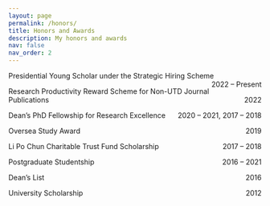 ```yaml
---
layout: page
permalink: /honors/
title: Honors and Awards
description: My honors and awards
nav: false
nav_order: 2
---
```


Presidential Young Scholar under the Strategic Hiring Scheme <float style="display:inline-block; float:right;">2022 – Present</float>

Research Productivity Reward Scheme for Non-UTD Journal Publications <float style="display:inline-block; float:right;">2022</float>

Dean’s PhD Fellowship for Research Excellence <float style="display:inline-block; float:right;">2020 – 2021, 2017 – 2018</float>

Oversea Study Award <float style="display:inline-block; float:right;">2019</float>

Li Po Chun Charitable Trust Fund Scholarship <float style="display:inline-block; float:right;">2017 – 2018</float>

Postgraduate Studentship <float style="display:inline-block; float:right;">2016 – 2021</float>

Dean’s List <float style="display:inline-block; float:right;">2016</float>

University Scholarship <float style="display:inline-block; float:right;">2012</float>
